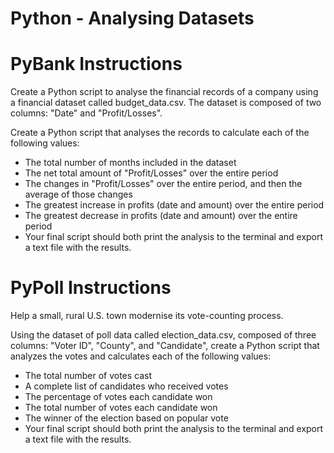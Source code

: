 # Python - Analysing Datasets

# PyBank Instructions
Create a Python script to analyse the financial records of a company using a financial dataset called budget_data.csv. The dataset is composed of two columns: "Date" and "Profit/Losses".

Create a Python script that analyses the records to calculate each of the following values:
- The total number of months included in the dataset
- The net total amount of "Profit/Losses" over the entire period
- The changes in "Profit/Losses" over the entire period, and then the average of those changes
- The greatest increase in profits (date and amount) over the entire period
- The greatest decrease in profits (date and amount) over the entire period
- Your final script should both print the analysis to the terminal and export a text file with the results.


# PyPoll Instructions
Help a small, rural U.S. town modernise its vote-counting process.

Using the dataset of poll data called election_data.csv, composed of three columns: "Voter ID", "County", and "Candidate", create a Python script that analyzes the votes and calculates each of the following values:
- The total number of votes cast
- A complete list of candidates who received votes
- The percentage of votes each candidate won
- The total number of votes each candidate won
- The winner of the election based on popular vote
- Your final script should both print the analysis to the terminal and export a text file with the results.
